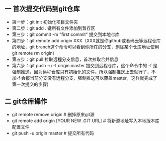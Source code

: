 ## 一 首次提交代码到git仓库

- 第一步：git init 初始化项目文件夹
- 第二步：git add . 键所有文件添加到暂存区
- 第三步：git commit -m "first commit"  提交到本地仓库
- 第四步：git remote add origin XXX（XXX就是你github或者码云等远程仓库的地址，git branch这个命令可以看到你所在的分支，删除某个仓库地址使用git remote rm origin）
- 第五步：git pull 拉取远程分支信息，首次拉取合并信息
- 第六步：git push -u -f origin master 提交到远程仓库，这个命令中的 -f 是强制推送，因为远程仓库只有初始化的文件，所以强制推送上去就行了，不加-f 会报当前分支没有远程分支，强制推送可以覆盖master，这样就完成了第一次提交的步骤)

## 二 git仓库操作

- git remote remove origin # 删掉原来git源
- git remote add origin [YOUR NEW .GIT URL] # 将新源地址写入本地版本库配置文件
- git push -u origin master # 提交所有代码